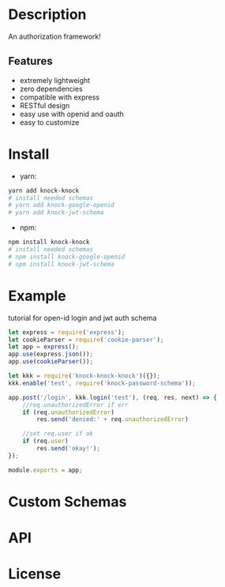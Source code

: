 
# Description
An authorization framework!

## Features
* extremely lightweight
* zero dependencies
* compatible with express
* RESTful design
* easy use with openid and oauth
* easy to customize

# Install
* yarn:
```bash
yarn add knock-knock
# install needed schemas
# yarn add knock-google-openid
# yarn add knock-jwt-schema
```
* npm:
```bash
npm install knock-knock
# install needed schemas
# npm install knock-google-openid
# npm install knock-jwt-schema
```
# Example
tutorial for open-id login and jwt auth schema
```js
let express = require('express');
let cookieParser = require('cookie-parser');
let app = express();
app.use(express.json());
app.use(cookieParser());

let kkk = require('knock-knock-knock')({});
kkk.enable('test', require('knock-password-schema'));

app.post('/login', kkk.login('test'), (req, res, next) => {
    //req.unauthorizedError if err
    if (req.unauthorizedError)
        res.send('denied:' + req.unauthorizedError)

    //set req.user if ok
    if (req.user)
        res.send('okay!');
});

module.exports = app;
```
# Custom Schemas
# API
# License
